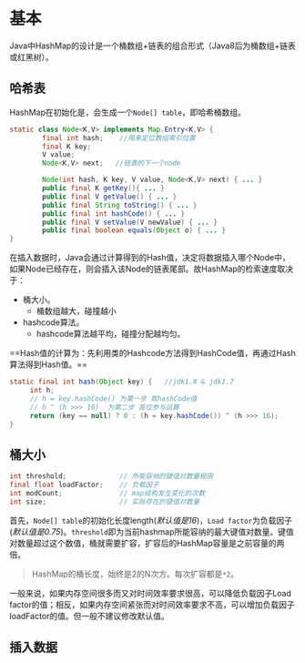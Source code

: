 # 基本

Java中HashMap的设计是一个桶数组+链表的组合形式（Java8后为桶数组+链表或红黑树）。

## 哈希表

HashMap在初始化是，会生成一个`Node[] table`，即哈希桶数组。

```java
static class Node<K,V> implements Map.Entry<K,V> {
        final int hash;    //用来定位数组索引位置
        final K key;
        V value;
        Node<K,V> next;   //链表的下一个node

        Node(int hash, K key, V value, Node<K,V> next) { ... }
        public final K getKey(){ ... }
        public final V getValue() { ... }
        public final String toString() { ... }
        public final int hashCode() { ... }
        public final V setValue(V newValue) { ... }
        public final boolean equals(Object o) { ... }
}
```

在插入数据时，Java会通过计算得到的Hash值，决定将数据插入哪个Node中，如果Node已经存在，则会插入该Node的链表尾部。故HashMap的检索速度取决于：

-   桶大小。
    -   桶数组越大，碰撞越小
-   hashcode算法。
    -   hashcode算法越平均，碰撞分配越均匀。

==Hash值的计算为：先利用类的Hashcode方法得到HashCode值，再通过Hash算法得到Hash值。==

```java
static final int hash(Object key) {   //jdk1.8 & jdk1.7
     int h;
     // h = key.hashCode() 为第一步 取hashCode值
     // h ^ (h >>> 16)  为第二步 高位参与运算
     return (key == null) ? 0 : (h = key.hashCode()) ^ (h >>> 16);
}
```

## 桶大小

```java
int threshold;             // 所能容纳的键值对数量极限 
final float loadFactor;    // 负载因子
int modCount;              // map结构发生变化的次数
int size;                  // 实际存在的键值对数量
```

首先，`Node[] table`的初始化长度length(_默认值是16_)，`Load factor`为负载因子(_默认值是0.75_)。`threshold`即为当前hashmap所能容纳的最大键值对数量。键值对数量超过这个数值，桶就需要扩容，扩容后的HashMap容量是之前容量的两倍。

> HashMap的桶长度，始终是2的N次方。每次扩容都是`*2`。

一般来说，如果内存空间很多而又对时间效率要求很高，可以降低负载因子Load factor的值；相反，如果内存空间紧张而对时间效率要求不高，可以增加负载因子loadFactor的值。但一般不建议修改默认值。

## 插入数据